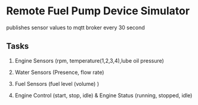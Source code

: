 # Remote Fuel Pump Device Simulator

publishes sensor values to mqtt broker every 30 second

## Tasks

1. Engine Sensors (rpm, temperature(1,2,3,4),lube oil pressure)

2. Water Sensors (Presence, flow rate)

3. Fuel Sensors (fuel level (volume) )

4. Engine Control (start, stop, idle) & Engine Status (running, stopped, idle)
